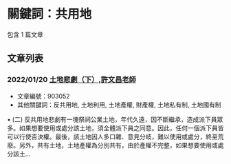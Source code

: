 # 關鍵詞：共用地

包含 1 篇文章

## 文章列表

### 2022/01/20 [土地悲劇（下）,許文昌老師](../../articles/903052_%E5%9C%9F%E5%9C%B0%E6%82%B2%E5%8A%87%EF%BC%88%E4%B8%8B%EF%BC%89%2C%E8%A8%B1%E6%96%87%E6%98%8C%E8%80%81%E5%B8%AB.md)
- 文章編號：903052
- 其他關鍵詞：反共用地, 土地利用, 土地產權, 財產權, 土地私有制, 土地國有制

• (二) 反共用地悲劇有一塊祭祠公業土地，年代久遠，因不斷繼承，造成派下員眾多。如果想要使用或處分該土地，須全體派下員之同意。因此，任何一個派下員皆可以行使否決權。最後，該土地因人多口雜、意見分岐，難以使用或處分，終至荒廢。另外，共有土地，土地產權為分別共有，由於產權不完整，如果想要使用或處分該土...
